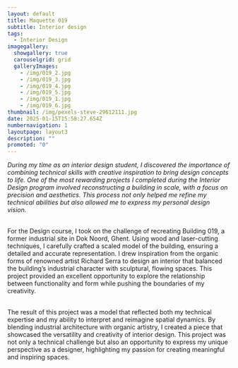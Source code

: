 ```yaml
---
layout: default
title: Maquette 019
subtitle: Interior design
tags:
  - Interior Design
imagegallery:
  showgallery: true
  carouselgrid: grid
  galleryImages:
    - /img/019_2.jpg
    - /img/019_3.jpg
    - /img/019_4.jpg
    - /img/019_5.jpg
    - /img/019_1.jpg
    - /img/019_6.jpg
thumbnail: /img/pexels-steve-29612111.jpg
date: 2025-01-15T15:58:27.654Z
numbernavigation: 1
layoutpage: layout3
description: ""
promoted: "0"
---
```

*During my time as an interior design student, I discovered the importance of combining technical skills with creative inspiration to bring design concepts to life. One of the most rewarding projects I completed during the Interior Design program involved reconstructing a building in scale, with a focus on precision and aesthetics. This process not only helped me refine my technical abilities but also allowed me to express my personal design vision.*

\
For the Design course, I took on the challenge of recreating Building 019, a former industrial site in Dok Noord, Ghent. Using wood and laser-cutting techniques, I carefully crafted a scaled model of the building, ensuring a detailed and accurate representation. I drew inspiration from the organic forms of renowned artist Richard Serra to design an interior that balanced the building’s industrial character with sculptural, flowing spaces. This project provided an excellent opportunity to explore the relationship between functionality and form while pushing the boundaries of my creativity.

\
The result of this project was a model that reflected both my technical expertise and my ability to interpret and reimagine spatial dynamics. By blending industrial architecture with organic artistry, I created a piece that showcased the versatility and creativity of interior design. This project was not only a technical challenge but also an opportunity to express my unique perspective as a designer, highlighting my passion for creating meaningful and inspiring spaces.